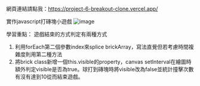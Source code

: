 網頁連結請點我：https://project-6-breakout-clone.vercel.app/

實作javascript打磚塊小遊戲
![image](https://github.com/larry840/project-6-breakout-clone/assets/137968655/f0a3da65-36f2-4e21-9e4c-51d33a83065e)

學習重點：
遊戲結束的方式判定有兩種方式
1. 利用forEach第二個參數index來splice brickArray，寫法直覺但若考慮時間複雜度則用第二種方法
2. 將brick class新增一個this.visible的property，canvas setInterval在繪圖時額外判定visible是否為true。球打到磚塊時將visible改為false並統計撞擊次數有沒有達到10從而結束遊戲。

